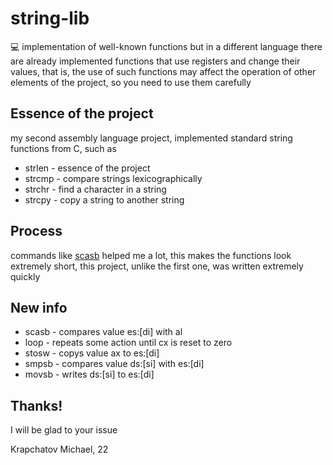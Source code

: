 # string-lib

💻 implementation of well-known functions but in a different language there are already implemented functions that use registers and change their values, that is, the use of such functions may affect the operation of other elements of the project, so you need to use them carefully

## Essence of the project

my second assembly language project, implemented standard string functions from C, such as
* strlen - essence of the project
* strcmp - compare strings lexicographically
* strchr - find a character in a string
* strcpy - copy a string to another string

## Process

commands like [scasb](http://www.club155.ru/x86cmd/SCASB) helped me a lot, this makes the functions look extremely short, this project, unlike the first one, was written extremely quickly

## New info
* scasb - compares value es:[di] with al
* loop  - repeats some action until cx is reset to zero
* stosw - copys    value ax to es:[di]
* smpsb - compares value ds:[si] with es:[di]
* movsb - writes   ds:[si] to es:[di]

## Thanks!
I will be glad to your issue

Krapchatov Michael, 22


